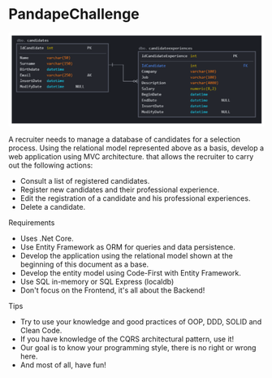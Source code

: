 # PandapeChallenge

![Screenshot](entities.png)

A recruiter needs to manage a database of candidates for a selection process. 
Using the relational model represented above as a basis, develop a web application using MVC architecture.
that allows the recruiter to carry out the following actions: 

- Consult a list of registered candidates. 
- Register new candidates and their professional experience. 
- Edit the registration of a candidate and his professional experiences. 
- Delete a candidate.

Requirements 

- Uses .Net Core. 
- Use Entity Framework as ORM for queries and data persistence. 
- Develop the application using the relational model shown at the beginning of this document as a base. 
- Develop the entity model using Code-First with Entity Framework. 
- Use SQL in-memory or SQL Express (localdb)
- Don't focus on the Frontend, it's all about the Backend! 

Tips 

- Try to use your knowledge and good practices of OOP, DDD, SOLID and Clean Code. 
- If you have knowledge of the CQRS architectural pattern, use it! 
- Our goal is to know your programming style, there is no right or wrong here. 
- And most of all, have fun!

